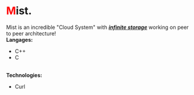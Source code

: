 # <span style="color:red;">M</span>ist.
Mist is an incredible "Cloud System" with <u><b><i>infinite storage</i></b></u> working on peer to peer architecture!<br>
<b>Langages:</b>
<ul>
  <li>C++</li>
  <li>C</li>
</ul><br>
<b>Technologies:</b>
<ul>
  <li>Curl</li>
</ul>
